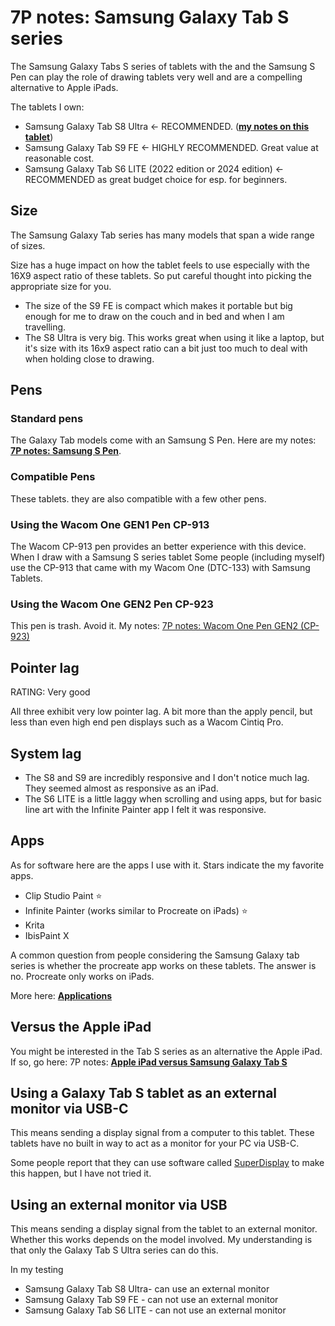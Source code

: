 # 7P notes: Samsung Galaxy Tab S series

The Samsung Galaxy Tabs S series of tablets with the and the Samsung S Pen can play the role of drawing tablets very well and are a compelling alternative to Apple iPads.

The tablets I own:

* Samsung Galaxy Tab S8 Ultra <- RECOMMENDED. ([**my notes on this tablet**](7p-notes-samsung-s8-ultra.md))
* Samsung Galaxy Tab S9 FE <- HIGHLY RECOMMENDED. Great value at reasonable cost.
* Samsung Galaxy Tab S6 LITE (2022 edition or 2024 edition) <- RECOMMENDED as great budget choice for esp. for beginners.

## Size

The Samsung Galaxy Tab series has many models that span a wide range of sizes.

Size has a huge impact on how the tablet feels to use especially with the 16X9 aspect ratio of these tablets. So put careful thought into picking the appropriate size for you.

* The size of the S9 FE is compact which makes it portable but big enough for me to draw on the couch and in bed and when I am travelling.  &#x20;
* The S8 Ultra is very big. This works great when using it like a laptop, but it's size with its 16x9 aspect ratio can a bit just too much to deal with when holding close to drawing.

## Pens

### Standard pens

The Galaxy Tab models come with an Samsung S Pen. Here are my notes: [**7P notes: Samsung S Pen**](samsung-s-pen/7p-notes-samsung-s-pen.md).

### Compatible Pens

These tablets. they are also compatible with a few other pens.&#x20;

### Using the Wacom One GEN1 Pen CP-913

The Wacom CP-913 pen provides an better experience with this device. When I draw with a Samsung S series tablet  Some people (including myself) use the CP-913 that came with my Wacom One (DTC-133) with Samsung Tablets.

### Using the Wacom One GEN2 Pen CP-923

This pen is trash. Avoid it. My notes: [7P notes: Wacom One Pen GEN2 (CP-923)](../wacom/wacom-pens/7p-notes-wacom-cp-923.md)&#x20;

## Pointer lag

RATING: Very good

All three exhibit very low pointer lag. A bit more than the apply pencil, but less than even high end pen displays such as a Wacom Cintiq Pro.

## System lag

* The S8 and S9 are incredibly responsive and I don't notice much lag. They seemed almost as responsive as an iPad.
* The S6 LITE is a little laggy when scrolling and using apps, but for basic line art with the Infinite Painter app I felt it was responsive.&#x20;

## Apps

As for software here are the apps I use with it. Stars indicate the my favorite apps.

* Clip Studio Paint ⭐
* Infinite Painter (works similar to Procreate on iPads) ⭐
* Krita
* IbisPaint X

A common question from people considering the Samsung Galaxy tab series is whether the procreate app works on these tablets. The answer is no. Procreate only works on iPads.

More here: [**Applications**](../../applications/)&#x20;

## Versus the Apple iPad

You might be interested in the Tab S series as an alternative the Apple iPad. If so, go here: 7P notes: [**Apple iPad versus Samsung Galaxy Tab S**](../apple/7p-notes-apple-ipad-versus-samsung-galaxy-tab-s.md)&#x20;

## Using a Galaxy Tab S tablet as an external monitor via USB-C

This means sending a display signal from a computer to this tablet. These tablets have no built in way to act as a monitor for your PC via USB-C.

Some people report that they can use software called [SuperDisplay](https://superdisplay.app/) to make this happen, but I have not tried it.&#x20;

## Using an external monitor via USB

This means sending a display signal from the tablet to an external monitor. Whether this works depends on the model involved. My understanding is that only the Galaxy Tab S Ultra series can do this.

In my testing

* Samsung Galaxy Tab S8 Ultra- can use an external monitor
* Samsung Galaxy Tab S9 FE - can not use an external monitor
* Samsung Galaxy Tab S6 LITE - can not use an external monitor

